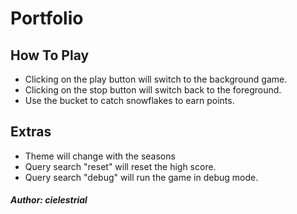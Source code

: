 # Portfolio

## How To Play

- Clicking on the play button will switch to the background game.
- Clicking on the stop button will switch back to the foreground.
- Use the bucket to catch snowflakes to earn points.

## Extras

- Theme will change with the seasons
- Query search "reset" will reset the high score.
- Query search "debug" will run the game in debug mode.

#### _Author: cielestrial_
